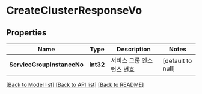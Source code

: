 # CreateClusterResponseVo

## Properties
Name | Type | Description | Notes
------------ | ------------- | ------------- | -------------
**ServiceGroupInstanceNo** | **int32** | 서비스 그룹 인스턴스 번호 | [default to null]

[[Back to Model list]](../README.md#documentation-for-models) [[Back to API list]](../README.md#documentation-for-api-endpoints) [[Back to README]](../README.md)


